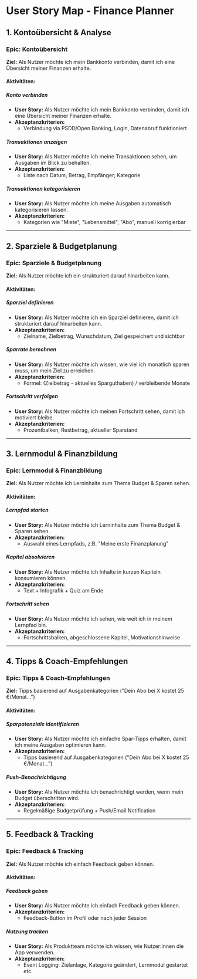 # User Story Map - Finance Planner

## 1. Kontoübersicht & Analyse

### Epic: Kontoübersicht
**Ziel:** Als Nutzer möchte ich mein Bankkonto verbinden, damit ich eine Übersicht meiner Finanzen erhalte.

#### Aktivitäten:

##### Konto verbinden
- **User Story:** Als Nutzer möchte ich mein Bankkonto verbinden, damit ich eine Übersicht meiner Finanzen erhalte.
- **Akzeptanzkriterien:** 
  - Verbindung via PSDD/Open Banking, Login, Datenabruf funktioniert

##### Transaktionen anzeigen  
- **User Story:** Als Nutzer möchte ich meine Transaktionen sehen, um Ausgaben im Blick zu behalten.
- **Akzeptanzkriterien:**
  - Liste nach Datum, Betrag, Empfänger; Kategorie

##### Transaktionen kategorisieren
- **User Story:** Als Nutzer möchte ich meine Ausgaben automatisch kategorisieren lassen.
- **Akzeptanzkriterien:**
  - Kategorien wie "Miete", "Lebensmittel", "Abo", manuell korrigierbar

---

## 2. Sparziele & Budgetplanung

### Epic: Sparziele & Budgetplanung
**Ziel:** Als Nutzer möchte ich ein strukturiert darauf hinarbeiten kann.

#### Aktivitäten:

##### Sparziel definieren
- **User Story:** Als Nutzer möchte ich ein Sparziel definieren, damit ich strukturiert darauf hinarbeiten kann.
- **Akzeptanzkriterien:**
  - Zielname, Zielbetrag, Wunschdatum, Ziel gespeichert und sichtbar

##### Sparrate berechnen
- **User Story:** Als Nutzer möchte ich wissen, wie viel ich monatlich sparen muss, um mein Ziel zu erreichen.
- **Akzeptanzkriterien:**
  - Formel: (Zielbetrag - aktuelles Sparguthaben) / verbleibende Monate

##### Fortschritt verfolgen
- **User Story:** Als Nutzer möchte ich meinen Fortschritt sehen, damit ich motiviert bleibe.
- **Akzeptanzkriterien:**
  - Prozentbalken, Restbetrag, aktueller Sparstand

---

## 3. Lernmodul & Finanzbildung

### Epic: Lernmodul & Finanzbildung
**Ziel:** Als Nutzer möchte ich Lerninhalte zum Thema Budget & Sparen sehen.

#### Aktivitäten:

##### Lernpfad starten
- **User Story:** Als Nutzer möchte ich Lerninhalte zum Thema Budget & Sparen sehen.
- **Akzeptanzkriterien:**
  - Auswahl eines Lernpfads, z.B. "Meine erste Finanzplanung"

##### Kapitel absolvieren
- **User Story:** Als Nutzer möchte ich Inhalte in kurzen Kapiteln konsumieren können.
- **Akzeptanzkriterien:**
  - Text + Infografik + Quiz am Ende

##### Fortschritt sehen
- **User Story:** Als Nutzer möchte ich sehen, wie weit ich in meinem Lernpfad bin.
- **Akzeptanzkriterien:**
  - Fortschrittsbalken, abgeschlossene Kapitel, Motivationshinweise

---

## 4. Tipps & Coach-Empfehlungen

### Epic: Tipps & Coach-Empfehlungen
**Ziel:** Tipps basierend auf Ausgabenkategorien ("Dein Abo bei X kostet 25 €/Monat...")

#### Aktivitäten:

##### Sparpotenziale identifizieren
- **User Story:** Als Nutzer möchte ich einfache Spar-Tipps erhalten, damit ich meine Ausgaben optimieren kann.
- **Akzeptanzkriterien:**
  - Tipps basierend auf Ausgabenkategorien ("Dein Abo bei X kostet 25 €/Monat...")

##### Push-Benachrichtigung
- **User Story:** Als Nutzer möchte ich benachrichtigt werden, wenn mein Budget überschritten wird.
- **Akzeptanzkriterien:**
  - Regelmäßige Budgetprüfung + Push/Email Notification

---

## 5. Feedback & Tracking

### Epic: Feedback & Tracking
**Ziel:** Als Nutzer möchte ich einfach Feedback geben können.

#### Aktivitäten:

##### Feedback geben
- **User Story:** Als Nutzer möchte ich einfach Feedback geben können.
- **Akzeptanzkriterien:**
  - Feedback-Button im Profil oder nach jeder Session

##### Nutzung tracken
- **User Story:** Als Produktteam möchte ich wissen, wie Nutzer:innen die App verwenden.
- **Akzeptanzkriterien:**
  - Event Logging: Zielanlage, Kategorie geändert, Lernmodul gestartet etc.
